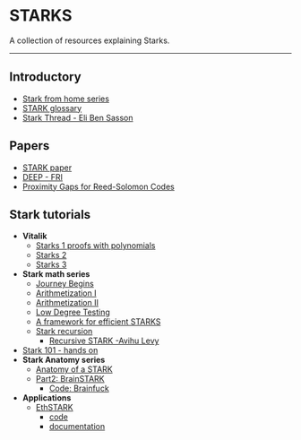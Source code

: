 # STARKS

A collection of resources explaining Starks.

---

## Introductory

- [Stark from home series](https://www.youtube.com/playlist?list=PLcIyXLwiPilUFGw7r2uyWerOkbx4GFMXq)
- [STARK glossary](https://medium.com/starkware/starks-starkex-and-starknet-9a426680745a)
- [Stark Thread - Eli Ben Sasson](https://twitter.com/EliBenSasson/status/1578380154476208131)

## Papers

- [STARK paper](https://eprint.iacr.org/2018/046.pdf)
- [DEEP - FRI](https://eprint.iacr.org/2019/336.pdf)
- [Proximity Gaps for Reed-Solomon Codes](https://eccc.weizmann.ac.il/report/2020/083/)

## Stark tutorials

- **Vitalik**
  - [Starks 1 proofs with polynomials](https://vitalik.ca/general/2017/11/09/starks_part_1.html)
  - [Starks 2](https://vitalik.ca/general/2017/11/22/starks_part_2.html)
  - [Starks 3](https://vitalik.ca/general/2018/07/21/starks_part_3.html)
- **Stark math series**
  - [Journey Begins](https://medium.com/starkware/stark-math-the-journey-begins-51bd2b063c71)
  - [Arithmetization I](https://medium.com/starkware/arithmetization-i-15c046390862)
  - [Arithmetization II](https://medium.com/starkware/arithmetization-ii-403c3b3f4355)
  - [Low Degree Testing](https://medium.com/starkware/low-degree-testing-f7614f5172db)
  - [A framework for efficient STARKS](https://medium.com/starkware/a-framework-for-efficient-starks-19608ba06fbe)
  - [Stark recursion](https://medium.com/starkware/recursive-starks-78f8dd401025)
    - [Recursive STARK -Avihu Levy](https://www.youtube.com/watch?v=hjTCIT9BGkA)
- [Stark 101 - hands on](https://starkware.co/stark-101/)
- **Stark Anatomy series**
  - [Anatomy of a STARK](https://aszepieniec.github.io/stark-anatomy/)
  - [Part2: BrainSTARK](https://aszepieniec.github.io/stark-brainfuck/index)
    - [Code: Brainfuck](https://github.com/andrewmilson/ministark/tree/main/examples/brainfuck)
- **Applications**
  - [EthSTARK](https://www.youtube.com/watch?v=rReCK7TWCJI)
    - [code](https://github.com/starkware-libs/ethSTARK)
    - [documentation](https://eprint.iacr.org/2021/582.pdf)
